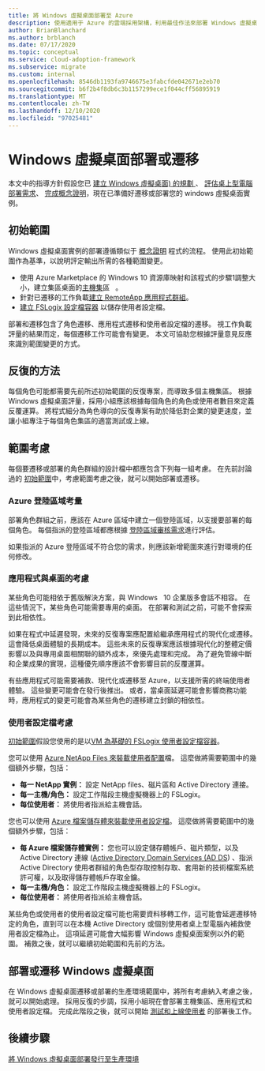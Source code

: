```yaml
---
title: 將 Windows 虛擬桌面部署至 Azure
description: 使用適用于 Azure 的雲端採用架構，利用最佳作法來部署 Windows 虛擬桌面，以降低複雜度並將遷移程式標準化。
author: BrianBlanchard
ms.author: brblanch
ms.date: 07/17/2020
ms.topic: conceptual
ms.service: cloud-adoption-framework
ms.subservice: migrate
ms.custom: internal
ms.openlocfilehash: 8546db1193fa9746675e3fabcfde042671e2eb70
ms.sourcegitcommit: b6f2b4f8db6c3b1157299ece1f044cff56895919
ms.translationtype: MT
ms.contentlocale: zh-TW
ms.lasthandoff: 12/10/2020
ms.locfileid: "97025481"
---
```

<!-- cSpell:ignore NTFS Logix -->

# <a name="windows-virtual-desktop-deployment-or-migration"></a>Windows 虛擬桌面部署或遷移

本文中的指導方針假設您已 [建立 Windows 虛擬桌面) 的規劃 ](./plan.md)、 [評估桌上型電腦部署需求](./migrate-assess.md)、 [完成概念證明](./proof-of-concept.md)，現在已準備好遷移或部署您的 windows 虛擬桌面實例。

## <a name="initial-scope"></a>初始範圍

Windows 虛擬桌面實例的部署遵循類似于 [概念證明](./proof-of-concept.md) 程式的流程。 使用此初始範圍作為基準，以說明評定輸出所需的各種範圍變更。

- 使用 Azure Marketplace 的 Windows 10 資源庫映射和該程式的步驟1調整大小，建立集區桌面的[主機集](/azure/virtual-desktop/create-host-pools-azure-marketplace)區 &nbsp; 。
- 針對已遷移的工作負載[建立 RemoteApp 應用程式群組](/azure/virtual-desktop/manage-app-groups#create-a-remoteapp-group)。
- [建立 FSLogix 設定檔容器](/azure/virtual-desktop/create-host-pools-user-profile) 以儲存使用者設定檔。

部署和遷移包含了角色遷移、應用程式遷移和使用者設定檔的遷移。 視工作負載評量的結果而定，每個遷移工作可能會有變更。 本文可協助您根據評量意見反應來識別範圍變更的方式。

## <a name="iterative-methodology"></a>反復的方法

每個角色可能都需要先前所述初始範圍的反復專案，而導致多個主機集區。 根據 Windows 虛擬桌面評量，採用小組應該根據每個角色的角色或使用者數目來定義反覆運算。 將程式細分為角色導向的反復專案有助於降低對企業的變更速度，並讓小組專注于每個角色集區的適當測試或上線。

## <a name="scope-considerations"></a>範圍考慮

每個要遷移或部署的角色群組的設計檔中都應包含下列每一組考慮。 在先前討論過的 [初始範圍](#initial-scope)中，考慮範圍考慮之後，就可以開始部署或遷移。

### <a name="azure-landing-zone-considerations"></a>Azure 登陸區域考量

部署角色群組之前，應該在 Azure 區域中建立一個登陸區域，以支援要部署的每個角色。 每個指派的登陸區域都應根據 [登陸區域審核需求](./ready.md)進行評估。

如果指派的 Azure 登陸區域不符合您的需求，則應該新增範圍來進行對環境的任何修改。

### <a name="application-and-desktop-considerations"></a>應用程式與桌面的考慮

某些角色可能相依于舊版解決方案，與 Windows &nbsp; 10 企業版多會話不相容。 在這些情況下，某些角色可能需要專用的桌面。 在部署和測試之前，可能不會探索到此相依性。

如果在程式中延遲發現，未來的反復專案應配置給繼承應用程式的現代化或遷移。 這會降低桌面體驗的長期成本。 這些未來的反復專案應該根據現代化的整體定價影響以及與專用桌面相關聯的額外成本，來優先處理和完成。 為了避免管線中斷和企業成果的實現，這種優先順序應該不會影響目前的反覆運算。

有些應用程式可能需要補救、現代化或遷移至 Azure，以支援所需的終端使用者體驗。 這些變更可能會在發行後推出。 或者，當桌面延遲可能會影響商務功能時，應用程式的變更可能會為某些角色的遷移建立封鎖的相依性。

### <a name="user-profile-considerations"></a>使用者設定檔考慮

[初始範圍](#initial-scope)假設您使用的是以[VM 為基礎的 FSLogix 使用者設定檔容器](/azure/virtual-desktop/create-host-pools-user-profile)。

您可以使用 [Azure NetApp Files 來裝載使用者配置](/azure/virtual-desktop/create-fslogix-profile-container)檔。 這麼做將需要範圍中的幾個額外步驟，包括：

- **每一 NetApp 實例：** 設定 NetApp files、磁片區和 Active Directory 連接。
- **每一主機/角色：** 設定工作階段主機虛擬機器上的 FSLogix。
- **每位使用者：** 將使用者指派給主機會話。

您也可以使用 [Azure 檔案儲存體來裝載使用者設定檔](/azure/virtual-desktop/create-file-share)。 這麼做將需要範圍中的幾個額外步驟，包括：

- **每 Azure 檔案儲存體實例：** 您也可以設定儲存體帳戶、磁片類型，以及 Active Directory 連線 ([Active Directory Domain Services (AD DS](/azure/virtual-desktop/create-profile-container-adds)) 、指派 Active Directory 使用者群組的角色型存取控制存取、套用新的技術檔案系統許可權，以及取得儲存體帳戶存取金鑰。
- **每一主機/角色：** 設定工作階段主機虛擬機器上的 FSLogix。
- **每位使用者：** 將使用者指派給主機會話。

某些角色或使用者的使用者設定檔可能也需要資料移轉工作，這可能會延遲遷移特定的角色，直到可以在本機 Active Directory 或個別使用者桌上型電腦內補救使用者設定檔為止。 這項延遲可能會大幅影響 Windows 虛擬桌面案例以外的範圍。 補救之後，就可以繼續初始範圍和先前的方法。

## <a name="deploy-or-migrate-windows-virtual-desktop"></a>部署或遷移 Windows 虛擬桌面

在 Windows 虛擬桌面遷移或部署的生產環境範圍中，將所有考慮納入考慮之後，就可以開始處理。 採用反復的步調，採用小組現在會部署主機集區、應用程式和使用者設定檔。 完成此階段之後，就可以開始 [測試和上線使用者](./migrate-release.md) 的部署後工作。

## <a name="next-steps"></a>後續步驟

[將 Windows 虛擬桌面部署發行至生產環境](./migrate-release.md)

